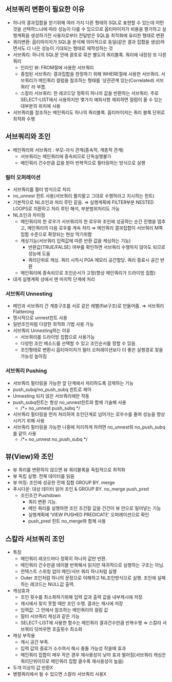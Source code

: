 ## 서브쿼리 변환이 필요한 이유

- 하나의 결과집합을 얻기위해 여러 가지 다른 형태의 SQL로 표현할 수 있는데 어떤 것을 선택하느냐에 따라 성능이 다를 수 있으므로 옵티마이저가 비용을 평가하고 실행계획을 생성하기전 사용자로부터 전달받은 SQL을 최적화에 유리한 형태로 변환
- 쿼리변환: 옵티마이저가 SQL을 분석해 의미적으로 동일(같은 결과 집합을 생성)하면서도 더 나은 성능이 기대되는 형태로 재작성하는 것
- 서브쿼리: 하나의 SQL문 안에 괄호로 묶은 별도의 쿼리블록. 쿼리에 내장된 또 다른 쿼리
    - 인라인 뷰: FROM절에 사용한 서브쿼리
    - 중첩된 서브쿼리: 결과집합을 한정하기 위해 WHERE절에 사용한 서브쿼리. 서브쿼리가 메인쿼리 컬럼을 참조하는 형태를 ‘상관관계 있는(Correlated) 서브쿼리’ 라 부름.
    - 스칼라 서브쿼리: 한 레코드당 정확히 하나의 값을 반환하는 서브쿼리. 주로 SELECT-LIST에서 사용하지만 몇가지 예외사항 제외하면 컬럼이 올 수 있는 대부분의 위치에 사용
- 서브쿼리를 참조하는 메인쿼리도 하나의 쿼리블록. 옵티마이저는 쿼리 블록 단위로 최적화 수행

## 서브쿼리와 조인

- 메인쿼리와 서브쿼리 : 부모-자식 관계(종속적, 계층적 관계)
    - 서브쿼리는 메인쿼리에 종속되므로 단독실행불가
    - 메인쿼리 건수만큼 값을 받아 반복적으로 필터링하는 방식으로 실행

### 필터 오퍼레이션

- 서브쿼리를 필터 방식으로 처리
- no_unnest 힌트 사용(서브쿼리 풀지말고 그대로 수행하라고 지시하는 힌트)
- 기본적으로 NL조인과 처리 루틴 같음. ⇒ 실행계획에 FILTER부분 NESTED LOOPS로 치환하고 처리 루틴 해석, 부분범위처리도 가능
- NL조인과 차이점
    - 메인쿼리의 한 로우가 서브쿼리의 한 로우와 조인에 성공하는 순간 진행을 멈추고, 메인쿼리의 다음 로우를 계속 처리 ⇒ 메인쿼리 결과집합이 서브쿼리 M쪽 집합 수준으로 확장되는 현상 막기위함
    - 캐싱기능(서브쿼리 입력값에 따른 반환 값을 캐싱하는 기능)
        - 반환값(TRUE/FALSE) 여부를 확인하면 서브쿼리 수행하지 않아도 되므로 성능에 도움
        - 쿼리단위로 캐싱. 쿼리 시작시 PGA 메모리 공간할당. 쿼리 종료시 공간 반환
    - 메인쿼리에 종속되므로 조인순서가 고정(항상 메인쿼리가 드라이빙 집합)
- 대게 실행계획 상에서 맨 마지막 단계에 처리

### 서브쿼리 Unnesting

- 메인과 서브쿼리 간 계층구조를 서로 같은 레벨(flat구조)로 만들어줌. ⇒ 서브쿼리 Flattening
- 명시적으로 unnest힌트 사용
- 일반조인처럼 다양한 최적화 기법 사용 가능
- 서브쿼리 Unnesting하는 이유
    - 서브쿼리를 드라이빙 집합으로 사용가능
    - 다양한 조인 메소드를 선택할 수 있고 조인순서를 정할 수 있음
    - 조인형태로 변환시 옵티마이저가 필터 오퍼레이션보다 더 좋은 실행경로 찾을 가능성 높아짐

### 서브쿼리 Pushing

- 서브쿼리 필터링을 가능한 앞 단계에서 처리하도록 강제하는 기능
- push_subq/no_push_subq 힌트로 제어
- Unnesting 되지 않은 서브쿼리에만 작동
- push_subq힌트는 항상 no_unnest힌트와 함께 기술해 사용
    - /*+ no_unnest push_subq */
- 서브쿼리 필터링을 먼저 처리하여 조인단계로 넘어가는 로우수를 줄여 성능을 향상시키기 위해 사용
- 서브쿼리 필터링을 가능한 나중에 처리하게 하려면 no_unnest와 no_push_subq를 같이 사용
    - /*+ no_unnest no_push_subq */

## 뷰(View)와 조인

- 뷰 쿼리를 변환하지 않으면 뷰 쿼리블록을 독립적으로 최적화
- 뷰 독립 실행: 전체 데이터를 읽음
- 뷰 머징: 조인에 성공한 전체 집합 GROUP BY. merge
- 푸시다운: 대상 데이터 읽어 조인 & GROUP BY. no_merge push_pred
    - 조인조건 Pushdown
        - 쿼리 변환 기능.
        - 메인 쿼리를 실행하면 조인 조건절 값을 건건이 뷰 안으로 밀어넣는 기능
        - 실행계획에 ‘VIEW PUSHED PREDICATE’ 오퍼레이션으로 확인
        - push_pred 힌트 no_merge와 함께 사용

## 스칼라 서브쿼리 조인

- 특징
    - 메인쿼리 레코드마다 정확히 하나의 값만 반환.
    - 메인쿼리 건수만큼 테이블 반복해서 읽지만 재귀적으로 실행하는 구조는 아님.
    - 컨텍스트 스위칭 없이 메인/서브 쿼리 하나처럼 실행
    - Outer 조인처럼 하나의 문장으로 이해하고 NL조인방식으로 실행. 조인에 실패하는 레코드는 NULL값 출력.
- 캐싱효과
    - 조인 횟수를 최소화하기위해 입력 값과 출력 값을 내부캐시에 저장.
    - 캐시에서 찾지 못할 때만 조인 수행. 결과는 캐시에 저장
    - 입력값: 그 안에서 참조하는 메인쿼리의 컬럼 값
    - 필터 서브쿼리 캐싱과 같은 기능
    - SELECT-LIST에 사용한 함수는 메인쿼리 결과건수만큼 반복수행 ⇒ 스칼라 서브쿼리 덧씌우면 호출횟수 최소화
- 캐싱 부작용
    - 캐시 공간 부족.
    - 입력 값의 종료가 소수여서 해시 충돌 가능성 작을때 효과
    - 메인쿼리 집합이 매우 작은 경우 재사용성이 낮아 효과 떨어짐(서브쿼리 캐싱은 쿼리단위이므로 메인쿼리 집합 클수록 재사용성이 높음)
- 두개 이상의 값 반환X
- 병렬쿼리에서 될 수 있으면 스칼라 서브쿼리 사용X
